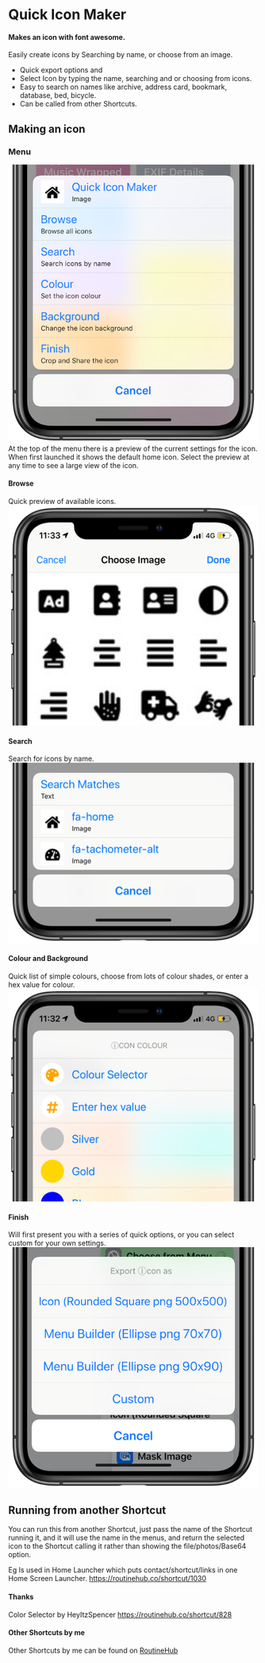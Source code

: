 # Quick Icon Maker
#### Makes an icon with font awesome.

Easily create icons by Searching by name, or choose from an image.


- Quick export options and 
- Select Icon by typing the name, searching and or choosing from icons.
- Easy to search on names like archive, address card, bookmark, database, bed, bicycle.
- Can be called from other Shortcuts.


## Making an icon

### Menu
![Menu](menu.png)
At the top of the menu there is a preview of the current settings for the icon. When first launched it shows the default home icon. Select the preview at any time to see a large view of the icon.

#### Browse
Quick preview of available icons. 
![Browse](browse.png)

#### Search
Search for icons by name.
![search](search.png)

#### Colour and Background
Quick list of simple colours, choose from lots of colour shades, or enter a hex value for colour.
![colour](colour.png)

#### Finish
Will first present you with a series of quick options, or you can select custom for your own settings.
![export](export.png)


## Running from another Shortcut
You can run this from another Shortcut, just pass the name of the Shortcut running it, and it will use the name in the menus, and return the selected icon to the Shortcut calling it rather than showing the file/photos/Base64 option.

Eg Is used in Home Launcher which puts contact/shortcut/links in one Home Screen Launcher. https://routinehub.co/shortcut/1030

#### Thanks
Color Selector by HeyItzSpencer https://routinehub.co/shortcut/828

#### Other Shortcuts by me
Other Shortcuts by me can be found on [RoutineHub](https://routinehub.co/user/entee)